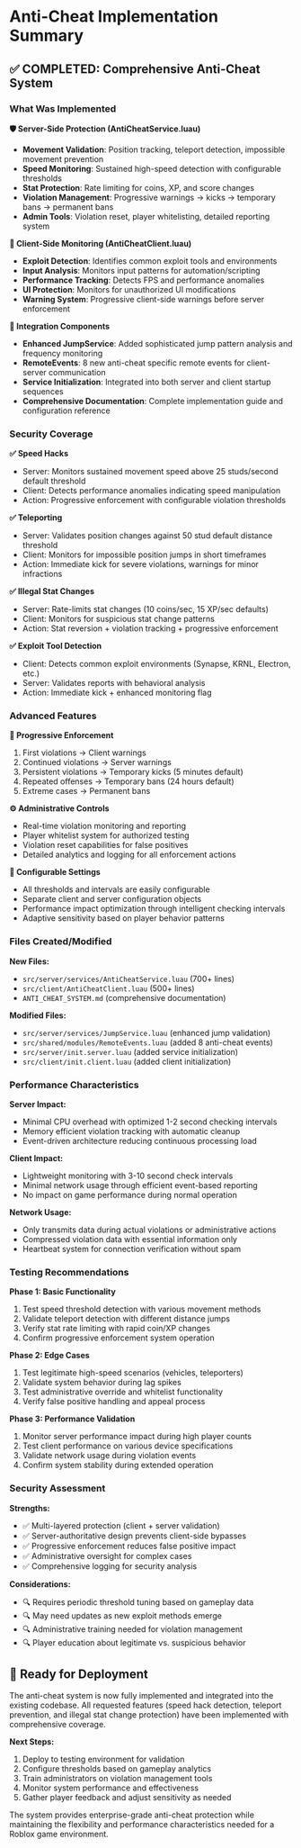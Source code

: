 # Anti-Cheat Implementation Summary

## ✅ COMPLETED: Comprehensive Anti-Cheat System

### What Was Implemented

**🛡️ Server-Side Protection (AntiCheatService.luau)**
- **Movement Validation**: Position tracking, teleport detection, impossible movement prevention
- **Speed Monitoring**: Sustained high-speed detection with configurable thresholds
- **Stat Protection**: Rate limiting for coins, XP, and score changes
- **Violation Management**: Progressive warnings → kicks → temporary bans → permanent bans
- **Admin Tools**: Violation reset, player whitelisting, detailed reporting system

**👀 Client-Side Monitoring (AntiCheatClient.luau)**
- **Exploit Detection**: Identifies common exploit tools and environments
- **Input Analysis**: Monitors input patterns for automation/scripting
- **Performance Tracking**: Detects FPS and performance anomalies
- **UI Protection**: Monitors for unauthorized UI modifications
- **Warning System**: Progressive client-side warnings before server enforcement

**🔗 Integration Components**
- **Enhanced JumpService**: Added sophisticated jump pattern analysis and frequency monitoring
- **RemoteEvents**: 8 new anti-cheat specific remote events for client-server communication
- **Service Initialization**: Integrated into both server and client startup sequences
- **Comprehensive Documentation**: Complete implementation guide and configuration reference

### Security Coverage

**✅ Speed Hacks**
- Server: Monitors sustained movement speed above 25 studs/second default threshold
- Client: Detects performance anomalies indicating speed manipulation
- Action: Progressive enforcement with configurable violation thresholds

**✅ Teleporting**
- Server: Validates position changes against 50 stud default distance threshold
- Client: Monitors for impossible position jumps in short timeframes
- Action: Immediate kick for severe violations, warnings for minor infractions

**✅ Illegal Stat Changes**
- Server: Rate-limits stat changes (10 coins/sec, 15 XP/sec defaults)
- Client: Monitors for suspicious stat change patterns
- Action: Stat reversion + violation tracking + progressive enforcement

**✅ Exploit Tool Detection**
- Client: Detects common exploit environments (Synapse, KRNL, Electron, etc.)
- Server: Validates reports with behavioral analysis
- Action: Immediate kick + enhanced monitoring flag

### Advanced Features

**🎯 Progressive Enforcement**
1. First violations → Client warnings
2. Continued violations → Server warnings
3. Persistent violations → Temporary kicks (5 minutes default)
4. Repeated offenses → Temporary bans (24 hours default)
5. Extreme cases → Permanent bans

**⚙️ Administrative Controls**
- Real-time violation monitoring and reporting
- Player whitelist system for authorized testing
- Violation reset capabilities for false positives
- Detailed analytics and logging for all enforcement actions

**🔧 Configurable Settings**
- All thresholds and intervals are easily configurable
- Separate client and server configuration objects
- Performance impact optimization through intelligent checking intervals
- Adaptive sensitivity based on player behavior patterns

### Files Created/Modified

**New Files:**
- `src/server/services/AntiCheatService.luau` (700+ lines)
- `src/client/AntiCheatClient.luau` (500+ lines)
- `ANTI_CHEAT_SYSTEM.md` (comprehensive documentation)

**Modified Files:**
- `src/server/services/JumpService.luau` (enhanced jump validation)
- `src/shared/modules/RemoteEvents.luau` (added 8 anti-cheat events)
- `src/server/init.server.luau` (added service initialization)
- `src/client/init.client.luau` (added client initialization)

### Performance Characteristics

**Server Impact:**
- Minimal CPU overhead with optimized 1-2 second checking intervals
- Memory efficient violation tracking with automatic cleanup
- Event-driven architecture reducing continuous processing load

**Client Impact:**
- Lightweight monitoring with 3-10 second check intervals
- Minimal network usage through efficient event-based reporting
- No impact on game performance during normal operation

**Network Usage:**
- Only transmits data during actual violations or administrative actions
- Compressed violation data with essential information only
- Heartbeat system for connection verification without spam

### Testing Recommendations

**Phase 1: Basic Functionality**
1. Test speed threshold detection with various movement methods
2. Validate teleport detection with different distance jumps
3. Verify stat rate limiting with rapid coin/XP changes
4. Confirm progressive enforcement system operation

**Phase 2: Edge Cases**
1. Test legitimate high-speed scenarios (vehicles, teleporters)
2. Validate system behavior during lag spikes
3. Test administrative override and whitelist functionality
4. Verify false positive handling and appeal process

**Phase 3: Performance Validation**
1. Monitor server performance impact during high player counts
2. Test client performance on various device specifications
3. Validate network usage during violation events
4. Confirm system stability during extended operation

### Security Assessment

**Strengths:**
- ✅ Multi-layered protection (client + server validation)
- ✅ Server-authoritative design prevents client-side bypasses
- ✅ Progressive enforcement reduces false positive impact
- ✅ Administrative oversight for complex cases
- ✅ Comprehensive logging for security analysis

**Considerations:**
- 🔍 Requires periodic threshold tuning based on gameplay data
- 🔍 May need updates as new exploit methods emerge
- 🔍 Administrative training needed for violation management
- 🔍 Player education about legitimate vs. suspicious behavior

## 🚀 Ready for Deployment

The anti-cheat system is now fully implemented and integrated into the existing codebase. All requested features (speed hack detection, teleport prevention, and illegal stat change protection) have been implemented with comprehensive coverage.

**Next Steps:**
1. Deploy to testing environment for validation
2. Configure thresholds based on gameplay analytics
3. Train administrators on violation management tools
4. Monitor system performance and effectiveness
5. Gather player feedback and adjust sensitivity as needed

The system provides enterprise-grade anti-cheat protection while maintaining the flexibility and performance characteristics needed for a Roblox game environment.
